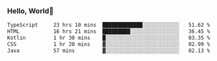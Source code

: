 
### Hello, World🐤

<!--START_SECTION:waka-->

```txt
TypeScript     23 hrs 10 mins  █████████████░░░░░░░░░░░░   51.62 %
HTML           16 hrs 21 mins  █████████░░░░░░░░░░░░░░░░   36.45 %
Kotlin         1 hr 30 mins    █░░░░░░░░░░░░░░░░░░░░░░░░   03.35 %
CSS            1 hr 20 mins    ▓░░░░░░░░░░░░░░░░░░░░░░░░   02.99 %
Java           57 mins         ▓░░░░░░░░░░░░░░░░░░░░░░░░   02.13 %
```

<!--END_SECTION:waka-->
